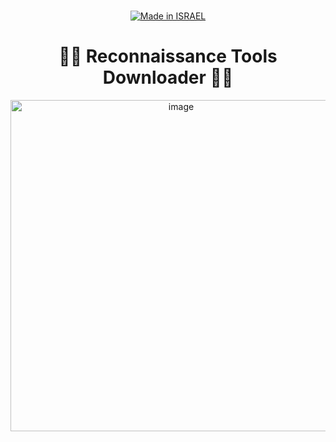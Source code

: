 <div align="center">

  <a href=""><br><img title="Made in ISRAEL" src="https://img.shields.io/badge/MADE%20IN-ISRAEL-blue?style=for-the-badge"></a>

<h1> 👨‍💻 Reconnaissance Tools Downloader 👨‍💻 </h1>

<img width="530" alt="image" src="https://user-images.githubusercontent.com/51442719/163228721-dcee9147-72fb-4255-b7cc-72bde915de5b.png">
